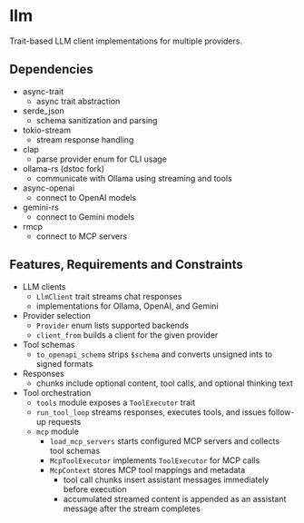 # llm
Trait-based LLM client implementations for multiple providers.

## Dependencies
- async-trait
  - async trait abstraction
- serde_json
  - schema sanitization and parsing
- tokio-stream
  - stream response handling
- clap
  - parse provider enum for CLI usage
- ollama-rs (dstoc fork)
  - communicate with Ollama using streaming and tools
- async-openai
  - connect to OpenAI models
- gemini-rs
  - connect to Gemini models
- rmcp
  - connect to MCP servers

## Features, Requirements and Constraints
- LLM clients
  - `LlmClient` trait streams chat responses
  - implementations for Ollama, OpenAI, and Gemini
- Provider selection
  - `Provider` enum lists supported backends
  - `client_from` builds a client for the given provider
- Tool schemas
  - `to_openapi_schema` strips `$schema` and converts unsigned ints to signed formats
- Responses
  - chunks include optional content, tool calls, and optional thinking text
- Tool orchestration
  - `tools` module exposes a `ToolExecutor` trait
  - `run_tool_loop` streams responses, executes tools, and issues follow-up requests
  - `mcp` module
    - `load_mcp_servers` starts configured MCP servers and collects tool schemas
    - `McpToolExecutor` implements `ToolExecutor` for MCP calls
    - `McpContext` stores MCP tool mappings and metadata
      - tool call chunks insert assistant messages immediately before execution
      - accumulated streamed content is appended as an assistant message after the stream completes

